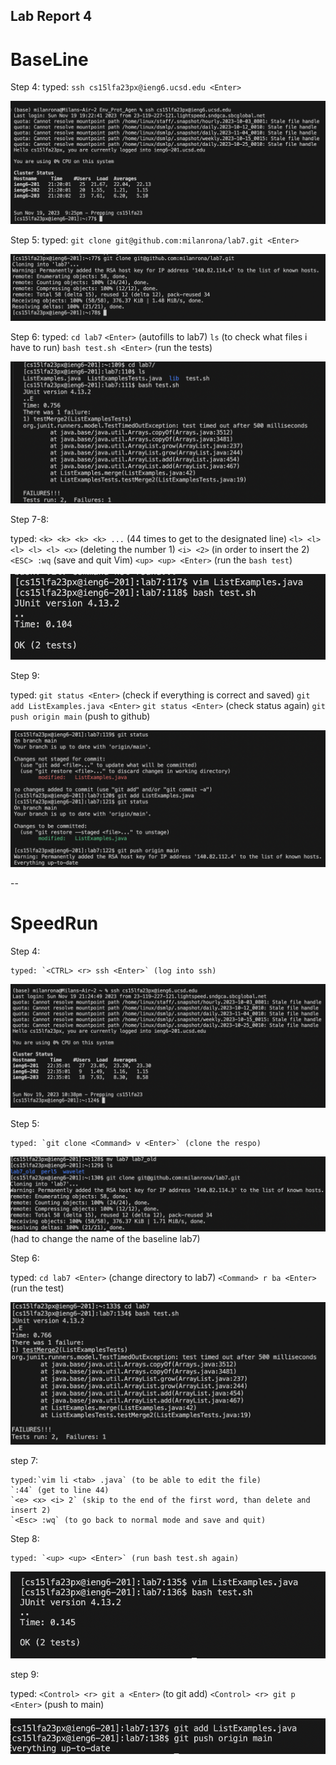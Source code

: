 ## Lab Report 4

 # BaseLine

Step 4:
  typed: `ssh cs15lfa23px@ieng6.ucsd.edu <Enter>`

  
  ![base_line_pic_1](base_line_1.png)



Step 5:
  typed: `git clone git@github.com:milanrona/lab7.git <Enter>`

  
  ![base_line_pic_2](base_line_2.png)



Step 6:
  typed: `cd lab7` `<Enter>` (autofills to lab7)
         `ls` (to check what files i have to run)
         `bash test.sh <Enter>` (run the tests)

         
  ![base_line_pic_3](base_line_3.png)

  

Step 7-8:

  typed: `<k> <k> <k> <k> ...` (44 times to get to the designated line)
        `<l> <l> <l> <l> <l> <x>` (deleting the number 1)
        `<i> <2>` (in order to insert the 2)
        `<ESC> :wq` (save and quit Vim)
        `<up> <up> <Enter>` (run the `bash test`)

        
  ![base_line_pic_4](base_line_4.png)



Step 9:

  typed: `git status <Enter>` (check if everything is correct and saved)
        `git add ListExamples.java <Enter>`
        `git status <Enter>` (check status again)
        `git push origin main` (push to github)

        
  ![base_line_pic_5](base_line_5.png)



--
# SpeedRun

Step 4: 

    typed: `<CTRL> <r> ssh <Enter>` (log into ssh)

    
 ![speed_run_1](speed_line_1.png)



Step 5:

    typed: `git clone <Command> v <Enter>` (clone the respo)

    
 ![speed_run_2](speed_line_2.png)
 (had to change the name of the baseline lab7)



Step 6: 

   typed: `cd lab7 <Enter>` (change directory to lab7)
         `<Command> r ba <Enter>` (run the test)

         
 ![speed_run_3](speed_line_3.png)



step 7:

    typed:`vim li <tab> .java` (to be able to edit the file)
    `:44` (get to line 44)
    `<e> <x> <i> 2` (skip to the end of the first word, than delete and insert 2)
    `<Esc> :wq` (to go back to normal mode and save and quit)

    
Step 8: 


    typed: `<up> <up> <Enter>` (run bash test.sh again)



 ![speed_run_4](speed_line_4.png)



 step 9:

   typed: `<Control> <r> git a <Enter>` (to git add)
         `<Control> <r> git p <Enter>` (push to main)
         

   ![speed_run_5](speed_line_5.png)
    

  


        
  
